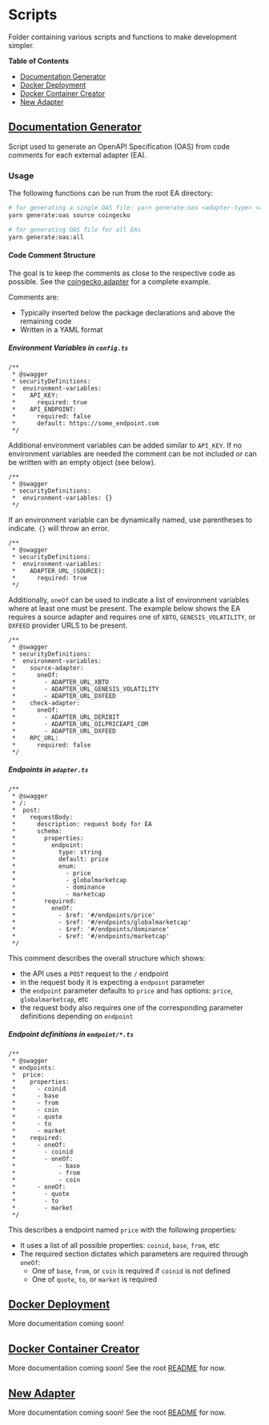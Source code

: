 # Scripts

Folder containing various scripts and functions to make development simpler.

**Table of Contents**

- [Documentation Generator](#Documentation-Generator)
- [Docker Deployment](#Docker-Deployment)
- [Docker Container Creator](#Docker-Container-Creator)
- [New Adapter](#New-Adapter)

## [Documentation Generator](./src/docgen.ts)

Script used to generate an OpenAPI Specification (OAS) from code comments for each external adapter (EA).

### Usage

The following functions can be run from the root EA directory:

```bash
# for generating a single OAS file: yarn generate:oas <adapter-type> <adapter-name>
yarn generate:oas source coingecko

# for generating OAS file for all EAs
yarn generate:oas:all
```

#### Code Comment Structure

The goal is to keep the comments as close to the respective code as possible. See the [coingecko adapter](../sources/coingecko) for a complete example.

Comments are:

- Typically inserted below the package declarations and above the remaining code
- Written in a YAML format

##### Environment Variables in `config.ts`

```
/**
 * @swagger
 * securityDefinitions:
 *  environment-variables:
 *    API_KEY:
 *      required: true
 *    API_ENDPOINT:
 *      required: false
 *      default: https://some_endpoint.com
 */
```

Additional environment variables can be added similar to `API_KEY`. If no environment variables are needed the comment can be not included or can be written with an empty object (see below).

```
/**
 * @swagger
 * securityDefinitions:
 *  environment-variables: {}
 */
```

If an environment variable can be dynamically named, use parentheses to indicate. `{}` will throw an error.

```
/**
 * @swagger
 * securityDefinitions:
 *  environment-variables:
 *    ADAPTER_URL_(SOURCE):
 *      required: true
 */
```

Additionally, `oneOf` can be used to indicate a list of environment variables where at least one must be present. The example below shows the EA requires a source adapter and requires one of `XBTO`, `GENESIS_VOLATILITY`, or `DXFEED` provider URLS to be present.

```
/**
 * @swagger
 * securityDefinitions:
 *  environment-variables:
 *    source-adapter:
 *      oneOf:
 *        - ADAPTER_URL_XBTO
 *        - ADAPTER_URL_GENESIS_VOLATILITY
 *        - ADAPTER_URL_DXFEED
 *    check-adapter:
 *      oneOf:
 *        - ADAPTER_URL_DERIBIT
 *        - ADAPTER_URL_OILPRICEAPI_COM
 *        - ADAPTER_URL_DXFEED
 *    RPC_URL:
 *      required: false
 */
```

##### Endpoints in `adapter.ts`

```
/**
 * @swagger
 * /:
 *  post:
 *    requestBody:
 *      description: request body for EA
 *      schema:
 *        properties:
 *          endpoint:
 *            type: string
 *            default: price
 *            enum:
 *              - price
 *              - globalmarketcap
 *              - dominance
 *              - marketcap
 *        required:
 *          oneOf:
 *            - $ref: '#/endpoints/price'
 *            - $ref: '#/endpoints/globalmarketcap'
 *            - $ref: '#/endpoints/dominance'
 *            - $ref: '#/endpoints/marketcap'
 */
```

This comment describes the overall structure which shows:

- the API uses a `POST` request to the `/` endpoint
- in the request body it is expecting a `endpoint` parameter
- the `endpoint` parameter defaults to `price` and has options: `price`, `globalmarketcap`, etc
- the request body also requires one of the corresponding parameter definitions depending on `endpoint`

##### Endpoint definitions in `endpoint/*.ts`

```
/**
 * @swagger
 * endpoints:
 *  price:
 *    properties:
 *      - coinid
 *      - base
 *      - from
 *      - coin
 *      - quote
 *      - to
 *      - market
 *    required:
 *      - oneOf:
 *        - coinid
 *        - oneOf:
 *            - base
 *            - from
 *            - coin
 *      - oneOf:
 *        - quote
 *        - to
 *        - market
 */
```

This describes a endpoint named `price` with the following properties:

- It uses a list of all possible properties: `coinid`, `base`, `from`, etc
- The required section dictates which parameters are required through `oneOf`:
  - One of `base`, `from`, or `coin` is required if `coinid` is not defined
  - One of `quote`, `to`, or `market` is required

## [Docker Deployment](./src/docker-build.ts)

More documentation coming soon!

## [Docker Container Creator](./src/docker.ts)

More documentation coming soon! See the root [README](../../README.md) for now.

## [New Adapter](./new.ts)

More documentation coming soon! See the root [README](../../README.md) for now.

